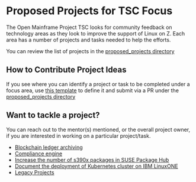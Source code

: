 # Proposed Projects for TSC Focus

The Open Mainframe Project TSC looks for community feedback on technology areas as they look to improve the support of Linux on Z. Each area has a number of projects and tasks needed to help the efforts.

You can review the list of projects in the [proposed_projects directory](/proposed_projects)

## How to Contribute Project Ideas

If you see where you can identify a project or task to be completed under a focus area, use [this template](/proposed_projects/0_TEMPLATE.md) to define it and submit via a PR under the [proposed_projects directory](/proposed_projects)

## Want to tackle a project?

You can reach out to the mentor(s) mentioned, or the overall project owner, if you are interested in working on a particular project/task.

  * [Blockchain ledger archiving](/proposed_projects/Blockchain%20ledger%20archiving.md)
  * [Compliance engine](/proposed_projects/Compliance%20engine.md)
  * [Increase the number of s390x packages in SUSE Package Hub](proposed_projects/Close%20the%20gap%20of%20s390x%20packages%20in%20SUSE%20Package%20Hub.md)
  * [Document the deployment of Kubernetes cluster on IBM LinuxONE](proposed_projects/Document%20the%20deployment%20of%20Kubernetes%20cluster%20on%20IBM%20LinuxONE.md)
  * [Legacy Projects](/proposed_projects/Legacy.md)
